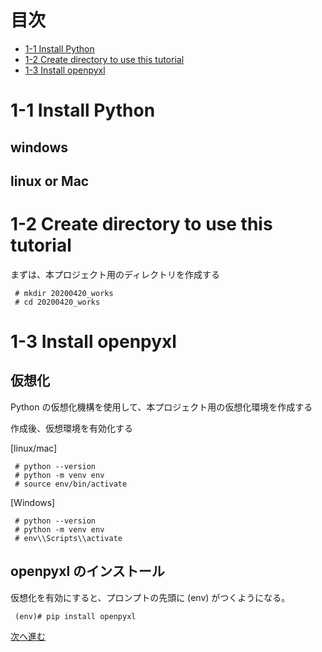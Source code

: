 # 目次

- [1-1 Install Python](https://github.com/shingenpy/workshoptext/tree/master/tutorials/excel_and_webapi/1-setup#1-1-Install-Python)
- [1-2 Create directory to use this tutorial](https://github.com/shingenpy/workshoptext/tree/master/tutorials/excel_and_webapi/1-setup#1-2-Create-directory-to-use-this-tutorial)
- [1-3 Install openpyxl](https://github.com/shingenpy/workshoptext/tree/master/tutorials/excel_and_webapi/1-setup#1-3-Install-openpyxl)

# 1-1 Install Python
## windows 


## linux or Mac


# 1-2 Create directory to use this tutorial

まずは、本プロジェクト用のディレクトリを作成する

```
 # mkdir 20200420_works
 # cd 20200420_works
```

# 1-3 Install openpyxl
## 仮想化
Python の仮想化機構を使用して、本プロジェクト用の仮想化環境を作成する

作成後、仮想環境を有効化する

[linux/mac]

```
 # python --version 
 # python -m venv env
 # source env/bin/activate 
```

[Windows]

```
 # python --version
 # python -m venv env
 # env\\Scripts\\activate
```

## openpyxl のインストール
仮想化を有効にすると、プロンプトの先頭に (env) がつくようになる。

```
 (env)# pip install openpyxl 
```

[次へ進む](../2-use_openpyxl/README.md)
